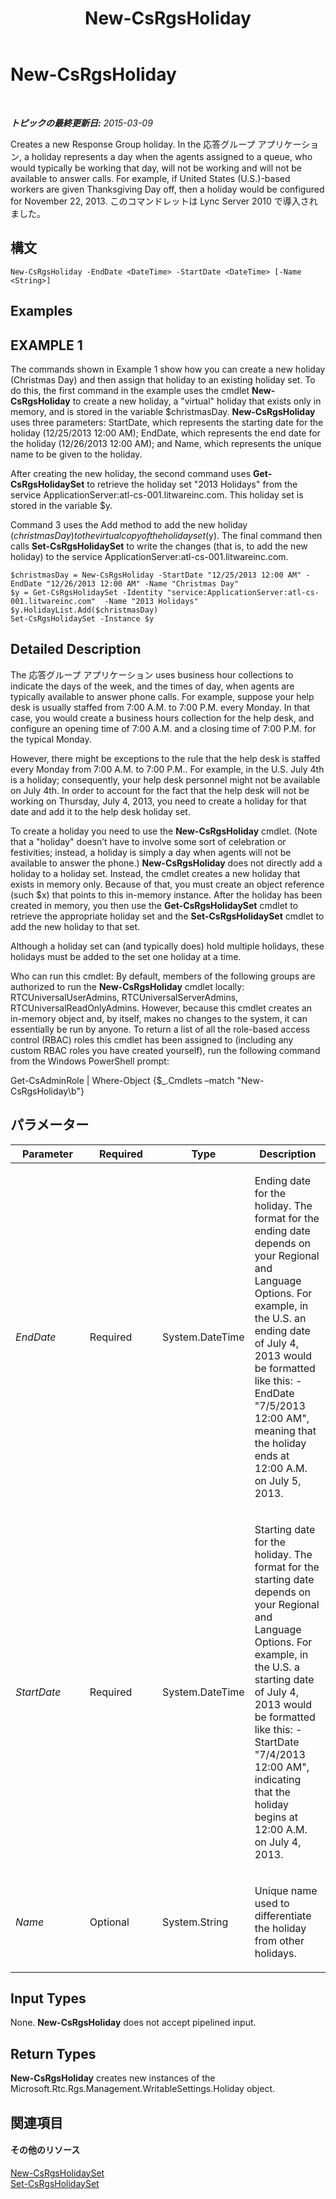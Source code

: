 ﻿---
title: New-CsRgsHoliday
TOCTitle: New-CsRgsHoliday
ms:assetid: 021c6286-207d-4924-b477-15c9a98d6fda
ms:mtpsurl: https://technet.microsoft.com/ja-jp/library/Gg398075(v=OCS.15)
ms:contentKeyID: 48271070
ms.date: 05/19/2016
mtps_version: v=OCS.15
ms.translationtype: HT
---

# New-CsRgsHoliday

 

_**トピックの最終更新日:** 2015-03-09_

Creates a new Response Group holiday. In the 応答グループ アプリケーション, a holiday represents a day when the agents assigned to a queue, who would typically be working that day, will not be working and will not be available to answer calls. For example, if United States (U.S.)-based workers are given Thanksgiving Day off, then a holiday would be configured for November 22, 2013. このコマンドレットは Lync Server 2010 で導入されました。

## 構文

    New-CsRgsHoliday -EndDate <DateTime> -StartDate <DateTime> [-Name <String>]

## Examples

## EXAMPLE 1

The commands shown in Example 1 show how you can create a new holiday (Christmas Day) and then assign that holiday to an existing holiday set. To do this, the first command in the example uses the cmdlet **New-CsRgsHoliday** to create a new holiday, a "virtual" holiday that exists only in memory, and is stored in the variable $christmasDay. **New-CsRgsHoliday** uses three parameters: StartDate, which represents the starting date for the holiday (12/25/2013 12:00 AM); EndDate, which represents the end date for the holiday (12/26/2013 12:00 AM); and Name, which represents the unique name to be given to the holiday.

After creating the new holiday, the second command uses **Get-CsRgsHolidaySet** to retrieve the holiday set "2013 Holidays" from the service ApplicationServer:atl-cs-001.litwareinc.com. This holiday set is stored in the variable $y.

Command 3 uses the Add method to add the new holiday ($christmasDay) to the virtual copy of the holiday set ($y). The final command then calls **Set-CsRgsHolidaySet** to write the changes (that is, to add the new holiday) to the service ApplicationServer:atl-cs-001.litwareinc.com.

    $christmasDay = New-CsRgsHoliday -StartDate "12/25/2013 12:00 AM" -EndDate "12/26/2013 12:00 AM" -Name "Christmas Day"
    $y = Get-CsRgsHolidaySet -Identity "service:ApplicationServer:atl-cs-001.litwareinc.com"  -Name "2013 Holidays"
    $y.HolidayList.Add($christmasDay)
    Set-CsRgsHolidaySet -Instance $y

## Detailed Description

The 応答グループ アプリケーション uses business hour collections to indicate the days of the week, and the times of day, when agents are typically available to answer phone calls. For example, suppose your help desk is usually staffed from 7:00 A.M. to 7:00 P.M. every Monday. In that case, you would create a business hours collection for the help desk, and configure an opening time of 7:00 A.M. and a closing time of 7:00 P.M. for the typical Monday.

However, there might be exceptions to the rule that the help desk is staffed every Monday from 7:00 A.M. to 7:00 P.M.. For example, in the U.S. July 4th is a holiday; consequently, your help desk personnel might not be available on July 4th. In order to account for the fact that the help desk will not be working on Thursday, July 4, 2013, you need to create a holiday for that date and add it to the help desk holiday set.

To create a holiday you need to use the **New-CsRgsHoliday** cmdlet. (Note that a "holiday" doesn’t have to involve some sort of celebration or festivities; instead, a holiday is simply a day when agents will not be available to answer the phone.) **New-CsRgsHoliday** does not directly add a holiday to a holiday set. Instead, the cmdlet creates a new holiday that exists in memory only. Because of that, you must create an object reference (such $x) that points to this in-memory instance. After the holiday has been created in memory, you then use the **Get-CsRgsHolidaySet** cmdlet to retrieve the appropriate holiday set and the **Set-CsRgsHolidaySet** cmdlet to add the new holiday to that set.

Although a holiday set can (and typically does) hold multiple holidays, these holidays must be added to the set one holiday at a time.

Who can run this cmdlet: By default, members of the following groups are authorized to run the **New-CsRgsHoliday** cmdlet locally: RTCUniversalUserAdmins, RTCUniversalServerAdmins, RTCUniversalReadOnlyAdmins. However, because this cmdlet creates an in-memory object and, by itself, makes no changes to the system, it can essentially be run by anyone. To return a list of all the role-based access control (RBAC) roles this cmdlet has been assigned to (including any custom RBAC roles you have created yourself), run the following command from the Windows PowerShell prompt:

Get-CsAdminRole | Where-Object {$\_.Cmdlets –match "New-CsRgsHoliday\\b"}

## パラメーター


<table>
<colgroup>
<col style="width: 25%" />
<col style="width: 25%" />
<col style="width: 25%" />
<col style="width: 25%" />
</colgroup>
<thead>
<tr class="header">
<th>Parameter</th>
<th>Required</th>
<th>Type</th>
<th>Description</th>
</tr>
</thead>
<tbody>
<tr class="odd">
<td><p><em>EndDate</em></p></td>
<td><p>Required</p></td>
<td><p>System.DateTime</p></td>
<td><p>Ending date for the holiday. The format for the ending date depends on your Regional and Language Options. For example, in the U.S. an ending date of July 4, 2013 would be formatted like this: -EndDate &quot;7/5/2013 12:00 AM&quot;, meaning that the holiday ends at 12:00 A.M. on July 5, 2013.</p></td>
</tr>
<tr class="even">
<td><p><em>StartDate</em></p></td>
<td><p>Required</p></td>
<td><p>System.DateTime</p></td>
<td><p>Starting date for the holiday. The format for the starting date depends on your Regional and Language Options. For example, in the U.S. a starting date of July 4, 2013 would be formatted like this: -StartDate &quot;7/4/2013 12:00 AM&quot;, indicating that the holiday begins at 12:00 A.M. on July 4, 2013.</p></td>
</tr>
<tr class="odd">
<td><p><em>Name</em></p></td>
<td><p>Optional</p></td>
<td><p>System.String</p></td>
<td><p>Unique name used to differentiate the holiday from other holidays.</p></td>
</tr>
</tbody>
</table>


## Input Types

None. **New-CsRgsHoliday** does not accept pipelined input.

## Return Types

**New-CsRgsHoliday** creates new instances of the Microsoft.Rtc.Rgs.Management.WritableSettings.Holiday object.

## 関連項目

#### その他のリソース

[New-CsRgsHolidaySet](new-csrgsholidayset.md)  
[Set-CsRgsHolidaySet](set-csrgsholidayset.md)

